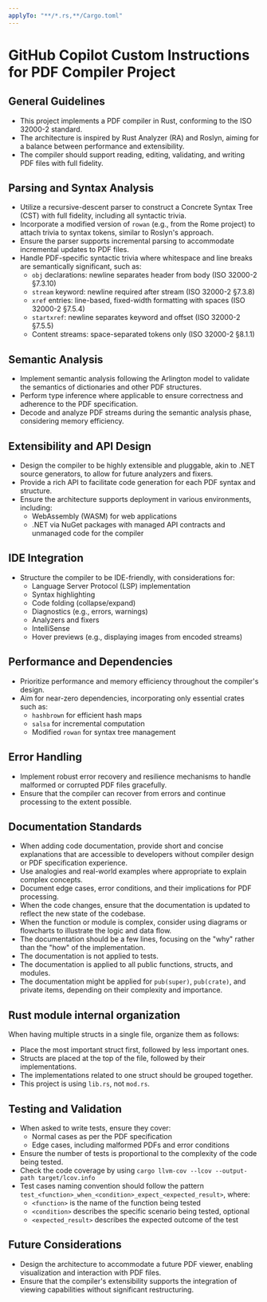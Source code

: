 ```yaml
---
applyTo: "**/*.rs,**/Cargo.toml"
---
```


# GitHub Copilot Custom Instructions for PDF Compiler Project

## General Guidelines

- This project implements a PDF compiler in Rust, conforming to the ISO 32000-2 standard.
- The architecture is inspired by Rust Analyzer (RA) and Roslyn, aiming for a balance between performance and extensibility.
- The compiler should support reading, editing, validating, and writing PDF files with full fidelity.

## Parsing and Syntax Analysis

- Utilize a recursive-descent parser to construct a Concrete Syntax Tree (CST) with full fidelity, including all syntactic trivia.
- Incorporate a modified version of `rowan` (e.g., from the Rome project) to attach trivia to syntax tokens, similar to Roslyn's approach.
- Ensure the parser supports incremental parsing to accommodate incremental updates to PDF files.
- Handle PDF-specific syntactic trivia where whitespace and line breaks are semantically significant, such as:
  - `obj` declarations: newline separates header from body (ISO 32000-2 §7.3.10)
  - `stream` keyword: newline required after stream (ISO 32000-2 §7.3.8)
  - `xref` entries: line-based, fixed-width formatting with spaces (ISO 32000-2 §7.5.4)
  - `startxref`: newline separates keyword and offset (ISO 32000-2 §7.5.5)
  - Content streams: space-separated tokens only (ISO 32000-2 §8.1.1)

## Semantic Analysis

- Implement semantic analysis following the Arlington model to validate the semantics of dictionaries and other PDF structures.
- Perform type inference where applicable to ensure correctness and adherence to the PDF specification.
- Decode and analyze PDF streams during the semantic analysis phase, considering memory efficiency.

## Extensibility and API Design

- Design the compiler to be highly extensible and pluggable, akin to .NET source generators, to allow for future analyzers and fixers.
- Provide a rich API to facilitate code generation for each PDF syntax and structure.
- Ensure the architecture supports deployment in various environments, including:
  - WebAssembly (WASM) for web applications
  - .NET via NuGet packages with managed API contracts and unmanaged code for the compiler

## IDE Integration

- Structure the compiler to be IDE-friendly, with considerations for:
  - Language Server Protocol (LSP) implementation
  - Syntax highlighting
  - Code folding (collapse/expand)
  - Diagnostics (e.g., errors, warnings)
  - Analyzers and fixers
  - IntelliSense
  - Hover previews (e.g., displaying images from encoded streams)

## Performance and Dependencies

- Prioritize performance and memory efficiency throughout the compiler's design.
- Aim for near-zero dependencies, incorporating only essential crates such as:
  - `hashbrown` for efficient hash maps
  - `salsa` for incremental computation
  - Modified `rowan` for syntax tree management

## Error Handling

- Implement robust error recovery and resilience mechanisms to handle malformed or corrupted PDF files gracefully.
- Ensure that the compiler can recover from errors and continue processing to the extent possible.

## Documentation Standards

- When adding code documentation, provide short and concise explanations that are accessible to developers without compiler design or PDF specification experience.
- Use analogies and real-world examples where appropriate to explain complex concepts.
- Document edge cases, error conditions, and their implications for PDF processing.
- When the code changes, ensure that the documentation is updated to reflect the new state of the codebase.
- When the function or module is complex, consider using diagrams or flowcharts to illustrate the logic and data flow.
- The documentation should be a few lines, focusing on the "why" rather than the "how" of the implementation.
- The documentation is not applied to tests.
- The documentation is applied to all public functions, structs, and modules.
- The documentation might be applied for `pub(super)`, `pub(crate)`, and private items, depending on their complexity and importance.

## Rust module internal organization

When having multiple structs in a single file, organize them as follows:
- Place the most important struct first, followed by less important ones.
- Structs are placed at the top of the file, followed by their implementations.
- The implementations related to one struct should be grouped together.
- This project is using `lib.rs`, not `mod.rs`.

## Testing and Validation

- When asked to write tests, ensure they cover:
  - Normal cases as per the PDF specification
  - Edge cases, including malformed PDFs and error conditions
- Ensure the number of tests is proportional to the complexity of the code being tested.
- Check the code coverage by using `cargo llvm-cov --lcov --output-path target/lcov.info`
- Test cases naming convention should follow the pattern `test_<function>_when_<condition>_expect_<expected_result>`, where:
  - `<function>` is the name of the function being tested
  - `<condition>` describes the specific scenario being tested, optional
  - `<expected_result>` describes the expected outcome of the test

## Future Considerations

- Design the architecture to accommodate a future PDF viewer, enabling visualization and interaction with PDF files.
- Ensure that the compiler's extensibility supports the integration of viewing capabilities without significant restructuring.